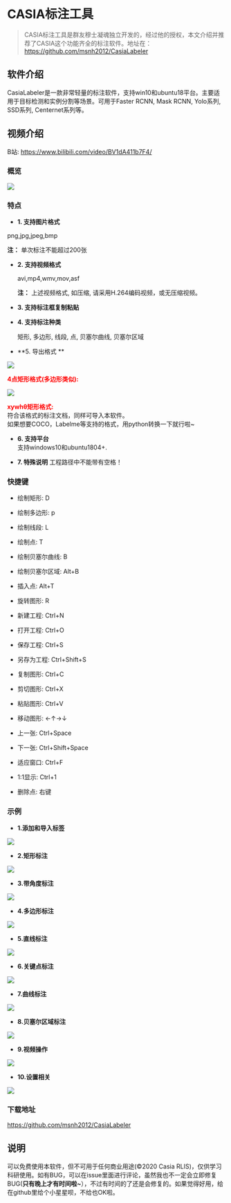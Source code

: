 # CASIA标注工具

> CASIA标注工具是群友穆士凝魂独立开发的，经过他的授权，本文介绍并推荐了CASIA这个功能齐全的标注软件。地址在：https://github.com/msnh2012/CasiaLabeler

## 软件介绍

CasiaLabeler是一款非常轻量的标注软件，支持win10和ubuntu18平台。主要适用于目标检测和实例分割等场景。可用于Faster RCNN, Mask RCNN, Yolo系列, SSD系列, Centernet系列等。

## 视频介绍

B站: https://www.bilibili.com/video/BV1dA411b7F4/

### 概览

![](https://img-blog.csdnimg.cn/20200502094454317.png?x-oss-process=image/watermark,type_ZmFuZ3poZW5naGVpdGk,shadow_10,text_aHR0cHM6Ly9ibG9nLmNzZG4ubmV0L0REX1BQX0pK,size_16,color_FFFFFF,t_70)

### 特点

- **1. 支持图片格式**</br>
  

png,jpg,jpeg,bmp</br>

  **注：** 单次标注不能超过200张</br>

- **2. 支持视频格式**</br>
  
  avi,mp4,wmv,mov,asf</br>
  
  **注：** 上述视频格式, 如压缩, 请采用H.264编码视频，或无压缩视频。</br>
  
- **3. 支持标注框复制粘贴**

- **4. 支持标注种类</br>**
  
  矩形, 多边形, 线段, 点, 贝塞尔曲线, 贝塞尔区域 </br>
  
- **5. 导出格式 **</br>

![](https://img-blog.csdnimg.cn/20200502094450447.png)


 **<font color=#ff0000>4点矩形格式(多边形类似):</font>** </br>

 ![](https://img-blog.csdnimg.cn/20200502094450849.png?x-oss-process=image/watermark,type_ZmFuZ3poZW5naGVpdGk,shadow_10,text_aHR0cHM6Ly9ibG9nLmNzZG4ubmV0L0REX1BQX0pK,size_16,color_FFFFFF,t_70)

 **<font color=#ff0000>xywhθ矩形格式:</font>** </br>
 符合该格式的标注文档，同样可导入本软件。</br>
 如果想要COCO，Labelme等支持的格式，用python转换一下就行啦~</br>

- **6. 支持平台**</br>
    支持windows10和ubuntu1804+.</br>
    
- **7. 特殊说明**
 工程路径中不能带有空格！</br>

### 快捷键

- 绘制矩形: D

- 绘制多边形: p

- 绘制线段: L

- 绘制点: T

- 绘制贝塞尔曲线: B

- 绘制贝塞尔区域: Alt+B

- 插入点: Alt+T

- 旋转图形: R


- 新建工程: Ctrl+N

- 打开工程: Ctrl+O

- 保存工程: Ctrl+S

- 另存为工程: Ctrl+Shift+S

- 复制图形: Ctrl+C

- 剪切图形: Ctrl+X

- 粘贴图形: Ctrl+V

- 移动图形: ←↑→↓

- 上一张: Ctrl+Space

- 下一张: Ctrl+Shift+Space

- 适应窗口: Ctrl+F

- 1:1显示: Ctrl+1

- 删除点: 右键

### 示例

- **1.添加和导入标签**

![](https://img-blog.csdnimg.cn/20200502094454205.png?x-oss-process=image/watermark,type_ZmFuZ3poZW5naGVpdGk,shadow_10,text_aHR0cHM6Ly9ibG9nLmNzZG4ubmV0L0REX1BQX0pK,size_16,color_FFFFFF,t_70)

- **2.矩形标注**


![](https://img-blog.csdnimg.cn/2020050209445513.png?x-oss-process=image/watermark,type_ZmFuZ3poZW5naGVpdGk,shadow_10,text_aHR0cHM6Ly9ibG9nLmNzZG4ubmV0L0REX1BQX0pK,size_16,color_FFFFFF,t_70)

- **3.带角度标注**


![](https://img-blog.csdnimg.cn/20200502094456349.png?x-oss-process=image/watermark,type_ZmFuZ3poZW5naGVpdGk,shadow_10,text_aHR0cHM6Ly9ibG9nLmNzZG4ubmV0L0REX1BQX0pK,size_16,color_FFFFFF,t_70)


- **4.多边形标注**


![](https://img-blog.csdnimg.cn/20200502094455258.png?x-oss-process=image/watermark,type_ZmFuZ3poZW5naGVpdGk,shadow_10,text_aHR0cHM6Ly9ibG9nLmNzZG4ubmV0L0REX1BQX0pK,size_16,color_FFFFFF,t_70)


- **5.直线标注**


![](https://img-blog.csdnimg.cn/20200502094455938.png?x-oss-process=image/watermark,type_ZmFuZ3poZW5naGVpdGk,shadow_10,text_aHR0cHM6Ly9ibG9nLmNzZG4ubmV0L0REX1BQX0pK,size_16,color_FFFFFF,t_70)


- **6.关键点标注**


![](https://img-blog.csdnimg.cn/20200502094456605.png?x-oss-process=image/watermark,type_ZmFuZ3poZW5naGVpdGk,shadow_10,text_aHR0cHM6Ly9ibG9nLmNzZG4ubmV0L0REX1BQX0pK,size_16,color_FFFFFF,t_70)


- **7.曲线标注**


![](https://img-blog.csdnimg.cn/20200502094457645.png?x-oss-process=image/watermark,type_ZmFuZ3poZW5naGVpdGk,shadow_10,text_aHR0cHM6Ly9ibG9nLmNzZG4ubmV0L0REX1BQX0pK,size_16,color_FFFFFF,t_70)


- **8.贝塞尔区域标注**


![](https://img-blog.csdnimg.cn/20200502094456550.png?x-oss-process=image/watermark,type_ZmFuZ3poZW5naGVpdGk,shadow_10,text_aHR0cHM6Ly9ibG9nLmNzZG4ubmV0L0REX1BQX0pK,size_16,color_FFFFFF,t_70)


- **9.视频操作**


![](https://img-blog.csdnimg.cn/20200502094453786.png?x-oss-process=image/watermark,type_ZmFuZ3poZW5naGVpdGk,shadow_10,text_aHR0cHM6Ly9ibG9nLmNzZG4ubmV0L0REX1BQX0pK,size_16,color_FFFFFF,t_70)


- **10.设置相关**


![](https://img-blog.csdnimg.cn/20200502094451934.png?x-oss-process=image/watermark,type_ZmFuZ3poZW5naGVpdGk,shadow_10,text_aHR0cHM6Ly9ibG9nLmNzZG4ubmV0L0REX1BQX0pK,size_16,color_FFFFFF,t_70)


### 下载地址

https://github.com/msnh2012/CasiaLabeler

## 说明

可以免费使用本软件，但不可用于任何商业用途(©2020 Casia RLIS)，仅供学习科研使用。如有BUG，可以在issue里面进行评论，虽然我也不一定会立即修复BUG(**只有晚上才有时间啦~**），不过有时间的了还是会修复的。如果觉得好用，给在github里给个小星星呗，不给也OK啦。